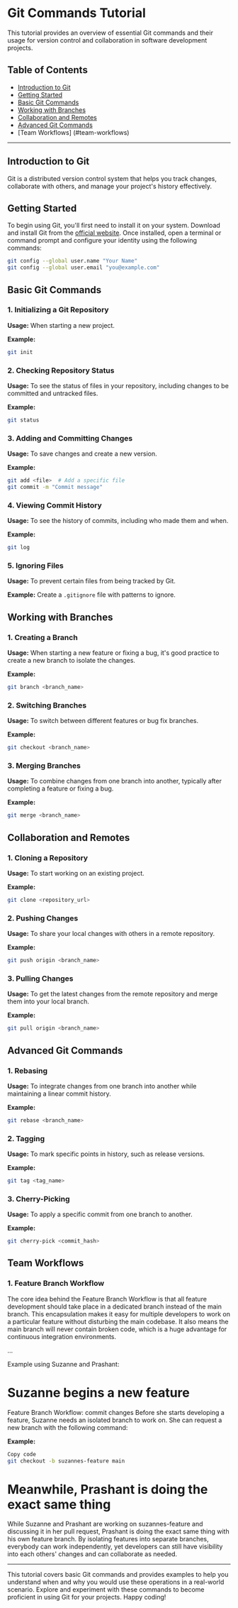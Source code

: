 # Git Commands Tutorial

This tutorial provides an overview of essential Git commands and their usage for version control and collaboration in software development projects.

## Table of Contents

- [Introduction to Git](#introduction-to-git)
- [Getting Started](#getting-started)
- [Basic Git Commands](#basic-git-commands)
- [Working with Branches](#working-with-branches)
- [Collaboration and Remotes](#collaboration-and-remotes)
- [Advanced Git Commands](#advanced-git-commands)
- [Team Workflows] (#team-workflows)

---

## Introduction to Git

Git is a distributed version control system that helps you track changes, collaborate with others, and manage your project's history effectively.

## Getting Started

To begin using Git, you'll first need to install it on your system. Download and install Git from the [official website](https://git-scm.com/downloads). Once installed, open a terminal or command prompt and configure your identity using the following commands:

```bash
git config --global user.name "Your Name"
git config --global user.email "you@example.com"
```

## Basic Git Commands

### 1. Initializing a Git Repository

**Usage:** When starting a new project.

**Example:**
```bash
git init
```

### 2. Checking Repository Status

**Usage:** To see the status of files in your repository, including changes to be committed and untracked files.

**Example:**
```bash
git status
```

### 3. Adding and Committing Changes

**Usage:** To save changes and create a new version.

**Example:**
```bash
git add <file>  # Add a specific file
git commit -m "Commit message"
```

### 4. Viewing Commit History

**Usage:** To see the history of commits, including who made them and when.

**Example:**
```bash
git log
```

### 5. Ignoring Files

**Usage:** To prevent certain files from being tracked by Git.

**Example:** Create a `.gitignore` file with patterns to ignore.

## Working with Branches

### 1. Creating a Branch

**Usage:** When starting a new feature or fixing a bug, it's good practice to create a new branch to isolate the changes.

**Example:**
```bash
git branch <branch_name>
```

### 2. Switching Branches

**Usage:** To switch between different features or bug fix branches.

**Example:**
```bash
git checkout <branch_name>
```

### 3. Merging Branches

**Usage:** To combine changes from one branch into another, typically after completing a feature or fixing a bug.

**Example:**
```bash
git merge <branch_name>
```

## Collaboration and Remotes

### 1. Cloning a Repository

**Usage:** To start working on an existing project.

**Example:**
```bash
git clone <repository_url>
```

### 2. Pushing Changes

**Usage:** To share your local changes with others in a remote repository.

**Example:**
```bash
git push origin <branch_name>
```

### 3. Pulling Changes

**Usage:** To get the latest changes from the remote repository and merge them into your local branch.

**Example:**
```bash
git pull origin <branch_name>
```

## Advanced Git Commands

### 1. Rebasing

**Usage:** To integrate changes from one branch into another while maintaining a linear commit history.

**Example:**
```bash
git rebase <branch_name>
```

### 2. Tagging

**Usage:** To mark specific points in history, such as release versions.

**Example:**
```bash
git tag <tag_name>
```

### 3. Cherry-Picking

**Usage:** To apply a specific commit from one branch to another.

**Example:**
```bash
git cherry-pick <commit_hash>
```
## Team Workflows

### 1. Feature Branch Workflow

The core idea behind the Feature Branch Workflow is that all feature development should take place in a dedicated branch instead of the main branch. This encapsulation makes it easy for multiple developers to work on a particular feature without disturbing the main codebase. It also means the main branch will never contain broken code, which is a huge advantage for continuous integration environments.

...

Example using Suzanne and Prashant:

# Suzanne begins a new feature
Feature Branch Workflow: commit changes
Before she starts developing a feature, Suzanne needs an isolated branch to work on. She can request a new branch with the following command:

**Example:**
```bash
Copy code
git checkout -b suzannes-feature main
```

# Meanwhile, Prashant is doing the exact same thing
While Suzanne and Prashant are working on suzannes-feature and discussing it in her pull request, Prashant is doing the exact same thing with his own feature branch. By isolating features into separate branches, everybody can work independently, yet developers can still have visibility into each others' changes and can collaborate as needed.


---

This tutorial covers basic Git commands and provides examples to help you understand when and why you would use these operations in a real-world scenario. Explore and experiment with these commands to become proficient in using Git for your projects. Happy coding!
